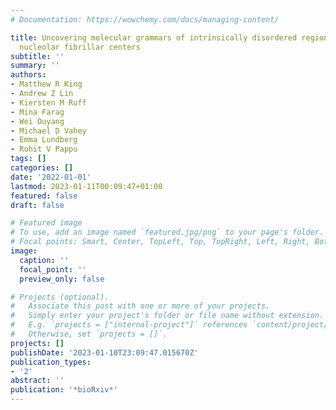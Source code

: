 ```yaml
---
# Documentation: https://wowchemy.com/docs/managing-content/

title: Uncovering molecular grammars of intrinsically disordered regions that organize
  nucleolar fibrillar centers
subtitle: ''
summary: ''
authors:
- Matthew R King
- Andrew Z Lin
- Kiersten M Ruff
- Mina Farag
- Wei Ouyang
- Michael D Vahey
- Emma Lundberg
- Rohit V Pappu
tags: []
categories: []
date: '2022-01-01'
lastmod: 2023-01-11T00:09:47+01:00
featured: false
draft: false

# Featured image
# To use, add an image named `featured.jpg/png` to your page's folder.
# Focal points: Smart, Center, TopLeft, Top, TopRight, Left, Right, BottomLeft, Bottom, BottomRight.
image:
  caption: ''
  focal_point: ''
  preview_only: false

# Projects (optional).
#   Associate this post with one or more of your projects.
#   Simply enter your project's folder or file name without extension.
#   E.g. `projects = ["internal-project"]` references `content/project/deep-learning/index.md`.
#   Otherwise, set `projects = []`.
projects: []
publishDate: '2023-01-10T23:09:47.015670Z'
publication_types:
- '2'
abstract: ''
publication: '*bioRxiv*'
---
```

